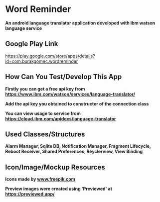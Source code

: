 # Word Reminder
**An android language translator application developed with ibm watson language service**

## Google Play Link
https://play.google.com/store/apps/details?id=com.burakgomec.wordreminder

## How Can You Test/Develop This App
**Firstly you can get a free api key from https://www.ibm.com/watson/services/language-translator/**

**Add the api key you obtained to constructor of the connection class**

**You can view usage to service from https://cloud.ibm.com/apidocs/language-translator**

## Used Classes/Structures
**Alarm Manager, Sqlite DB, Notification Manager, Fragment Lifecycle, Reboot Receiver, Shared Preferences, Reyclerview, View Binding**


## Icon/Image/Mockup Resources
**Icons made by www.freepik.com**

**Preview images were created using 'Previewed' at https://previewed.app/**


